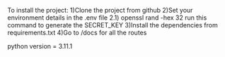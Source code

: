 To install the project:
    1)Clone the project from github
    2)Set your environment details in the .env file
        2.1) openssl rand -hex 32 run this command to generate the SECRET_KEY
    3)Install the dependencies from requirements.txt
    4)Go to /docs for all the routes 

python version = 3.11.1
